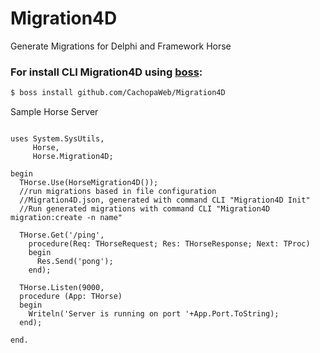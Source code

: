 # Migration4D
Generate Migrations for Delphi and Framework Horse

### For install CLI Migration4D using [boss](https://github.com/HashLoad/boss):
``` sh
$ boss install github.com/CachopaWeb/Migration4D
```

Sample Horse Server
```delphi

uses System.SysUtils,
     Horse,
     Horse.Migration4D;

begin
  THorse.Use(HorseMigration4D());
  //run migrations based in file configuration    
  //Migration4D.json, generated with command CLI "Migration4D Init"
  //Run generated migrations with command CLI "Migration4D migration:create -n name"

  THorse.Get('/ping',
    procedure(Req: THorseRequest; Res: THorseResponse; Next: TProc)
    begin
      Res.Send('pong');
    end);

  THorse.Listen(9000,
  procedure (App: THorse)
  begin
    Writeln('Server is running on port '+App.Port.ToString);
  end);

end.
```
